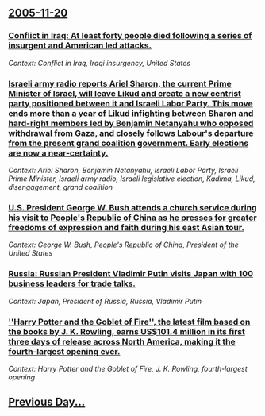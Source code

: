 ## [2005-11-20](/news/2005/11/20/index.md)

### [ Conflict in Iraq: At least forty people died following a series of insurgent and American led attacks. ](/news/2005/11/20/conflict-in-iraq-p-at-least-forty-people-died-following-a-series-of-insurgent-and-american-led-attacks.md)
_Context: Conflict in Iraq, Iraqi insurgency, United States_

### [ Israeli army radio reports Ariel Sharon, the current Prime Minister of Israel, will leave Likud and create a new centrist party positioned between it and Israeli Labor Party. This move ends more than a year of Likud infighting between Sharon and hard-right members led by Benjamin Netanyahu who opposed withdrawal from Gaza, and closely follows Labour's departure from the present grand coalition government. Early elections are now a near-certainty. ](/news/2005/11/20/israeli-army-radio-reports-ariel-sharon-the-current-prime-minister-of-israel-will-leave-likud-and-create-a-new-centrist-party-positioned.md)
_Context: Ariel Sharon, Benjamin Netanyahu, Israeli Labor Party, Israeli Prime Minister, Israeli army radio, Israeli legislative election, Kadima, Likud, disengagement, grand coalition_

### [ U.S. President George W. Bush attends a church service during his visit to People's Republic of China as he presses for greater freedoms of expression and faith during his east Asian tour. ](/news/2005/11/20/u-s-president-george-w-bush-attends-a-church-service-during-his-visit-to-people-s-republic-of-china-as-he-presses-for-greater-freedoms-of.md)
_Context: George W. Bush, People's Republic of China, President of the United States_

### [ Russia: Russian President Vladimir Putin visits Japan with 100 business leaders for trade talks. ](/news/2005/11/20/russia-p-russian-president-vladimir-putin-visits-japan-with-100-business-leaders-for-trade-talks.md)
_Context: Japan, President of Russia, Russia, Vladimir Putin_

### [ ''Harry Potter and the Goblet of Fire'', the latest film based on the books by J. K. Rowling, earns US$101.4 million in its first three days of release across North America, making it the fourth-largest opening ever. ](/news/2005/11/20/harry-potter-and-the-goblet-of-fire-the-latest-film-based-on-the-books-by-j-k-rowling-earns-us-101-4-million-in-its-first-three-day.md)
_Context: Harry Potter and the Goblet of Fire, J. K. Rowling, fourth-largest opening_

## [Previous Day...](/news/2005/11/19/index.md)

